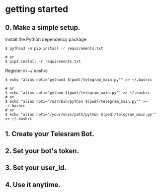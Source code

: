 

# getting started

## 0. Make a simple setup.

Install the Python dependency package
```
$ python3 -m pip install -r requirements.txt

# or
$ pip3 install -r requirements.txt
```

Register in ~/.bashrc
```
$ echo "alias noti='python3 $(pwd)/telegram_main.py'" >> ~/.bashrc

# or 
$ echo "alias noti='python $(pwd)/telegram_main.py'" >> ~/.bashrc
# or 
$ echo "alias noti='/usr/bin/python $(pwd)/telegram_main.py'" >> ~/.bashrc
# or 
$ echo "alias noti='/your/envs/path/python $(pwd)/telegram_main.py'" >> ~/.bashrc
```

## 1. Create your Telesram Bot.

## 2. Set your bot's token. 

## 3. Set your user_id. 

## 4. Use it anytime.


